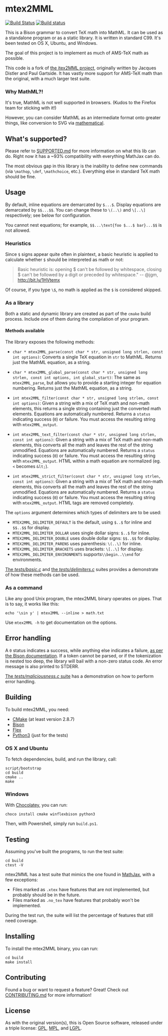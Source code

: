 # mtex2MML

[![Build Status](https://travis-ci.org/gjtorikian/mtex2MML.svg?branch=master)](https://travis-ci.org/gjtorikian/mtex2MML) [![Build status](https://ci.appveyor.com/api/projects/status/0ynwxikxqp5rseu3?svg=true)](https://ci.appveyor.com/project/gjtorikian/mtex2mml)

This is a Bison grammar to convert TeX math into MathML. It can be used as a standalone program or as a static library. It is written in standard C99. It's been tested on OS X, Ubuntu, and Windows.

The goal of this project is to implement as much of AMS-TeX math as possible.

This code is a fork of [the itex2MML project](https://golem.ph.utexas.edu/~distler/blog/itex2MML.html), originally written by Jacques Distler and Paul Gartside. It has vastly more support for AMS-TeX math than the original, with a much larger test suite.

### Why MathML?!

It's true, MathML is not well supported in browsers. (Kudos to the Firefox team for sticking with it!)

However, you can consider MathML as an intermediate format onto greater things, like conversion to SVG via [mathematical](https://github.com/gjtorikian/mathematical).

## What's supported?

Please refer to [SUPPORTED.md](SUPPORTED.md) for more information on what this lib can do. Right now it has a ~93% compatibility with everything MathJax can do.

The most obvious gap in this library is the inability to define new commands (via `\mathop`, `\def`, `\mathchoice`, etc.). Everything else in standard TeX math should be fine.

## Usage

By default, inline equations are demarcated by `$...$`. Display equations are demarcated by `$$...$$`. You can change these to `\(..\)` and `\[..\]` respectively; see below for configuration.

You cannot nest equations; for example, `$$...\text{foo $...$ bar}...$$` is not allowed.

### Heuristics

Since `$` signs appear quite often in plaintext, a basic heuristic is applied to calculate whether `$` should be interpreted as math or not:

> Basic heuristic is: opening $ can't be followed by whitespace, closing $ can't be followed by a digit or preceded by whitespace." -- @jgm, http://bit.ly/1HVtemx

Of course, if you type `\$`, no math is applied as the `$` is considered skipped.

### As a library

Both a static and dynamic library are created as part of the `cmake` build process. Include one of them during the compilation of your program.

#### Methods available

The library exposes the following methods:

* `char * mtex2MML_parse(const char * str, unsigned long strlen, const int options)`: Converts a single TeX equation in `str` to MathML. Returns just the MathML equation, as a string.

* `char * mtex2MML_global_parse(const char * str, unsigned long strlen, const int options, int global_start)`: The same as `mtex2MML_parse`, but allows you to provide a starting integer for equation numbering. Returns just the MathML equation, as a string.

* `int mtex2MML_filter(const char * str, unsigned long strlen, const int options)`: Given a string with a mix of TeX math and non-math elements, this returns a single string containing just the converted math elements. Equations are automatically numbered. Returns a `status` indicating success (`0`) or failure. You must access the resulting string with `mtex2MML_output`.

* `int mtex2MML_text_filter(const char * str, unsigned long strlen, const int options)`: Given a string with a mix of TeX math and non-math elements, this converts all the math and leaves the rest of the string unmodified. Equations are automatically numbered. Returns a `status` indicating success (`0`) or failure. You must access the resulting string with `mtex2MML_output`. HTML within a math equation are normalized (eg. `<` becomes `&lt;`).

* `int mtex2MML_strict_filter(const char * str, unsigned long strlen, const int options)`: Given a string with a mix of TeX math and non-math elements, this converts all the math and leaves the rest of the string unmodified. Equations are automatically numbered. Returns a `status` indicating success (`0`) or failure. You must access the resulting string with `mtex2MML_output`. HTML tags are removed completely.

The `options` argument determines which types of delimiters are to be used:

* `MTEX2MML_DELIMITER_DEFAULT` is the default, using `$..$` for inline and `$$..$$` for display.
* `MTEX2MML_DELIMITER_DOLLAR` uses single dollar signs: `$..$` for inline.
* `MTEX2MML_DELIMITER_DOUBLE` uses double dollar signs: `$$..$$` for display.
* `MTEX2MML_DELIMITER_PARENS` uses parenthesis: `\(..\)` for inline.
* `MTEX2MML_DELIMITER_BRACKETS` uses brackets: `\[..\]` for display.
* `MTEX2MML_DELIMITER_ENVIRONMENTS` supports`\\begin..\\end` for environments.

[The *tests/basic.c*](tests/basic.c) and [the *tests/delimiters.c*](tests/delimiters.c) suites provides a demonstrate of how these methods can be used.

### As a command

Like any good Unix program, the mtex2MML binary operates on pipes. That is to say, it works like this:

```
echo '\sin y' | mtex2MML --inline > math.txt
```

Use `mtex2MML -h` to get documentation on the options.

## Error handling

A `0` status indicates a success, while anything else indicates a failure, [as per the Bison documentation](http://www.gnu.org/software/bison/manual/html_node/Parser-Function.html). If a token cannot be parsed, or if the tokenization is nested too deep, the library will bail with a non-zero status code. An error message is also printed to STDERR.

[The *tests/maliciousness.c* suite](tests/maliciousness.c) has a demonstration on how to perform error handling.

## Building

To build mtex2MML, you need:

* [CMake](http://www.cmake.org/download/) (at least version 2.8.7)
* [Bison](https://www.gnu.org/software/bison/)
* [Flex](http://flex.sourceforge.net/)
* [Python3](https://www.python.org/) (just for the tests)

### OS X and Ubuntu

To fetch dependencies, build, and run the library, call:

```
script/bootstrap
cd build
cmake ..
make
```

### Windows

With [Chocolatey](https://chocolatey.org/), you can run:

```
choco install cmake winflexbison python3
```

Then, with Powershell, simply run `build.ps1`.

## Testing

Assuming you've built the programs, to run the test suite:

```
cd build
ctest -V
```

mtex2MML has a test suite that mimics the one found in [MathJax](https://github.com/mathjax/MathJax-test), with a few exceptions:

* Files marked as `.xtex` have features that are not implemented, but probably should be in the future.
* Files marked as `.no_tex` have features that probably won't be implemented.

During the test run, the suite will list the percentage of features that still need coverage.

## Installing

To install the mtex2MML binary, you can run:

```
cd build
make install
```

## Contributing

Found a bug or want to request a feature? Great! Check out [CONTRIBUTING.md](CONTRIBUTING.md) for more information!

## License

As with the original version(s), this is Open Source software, released under a triple license: [GPL](http://choosealicense.com/licenses/gpl-2.0/), [MPL](http://choosealicense.com/licenses/mpl-2.0/), and [LGPL](http://choosealicense.com/licenses/lgpl-2.1/).

